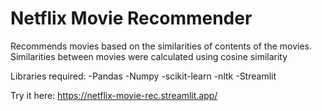 # Netflix Movie Recommender

Recommends movies based on the similarities of contents of the movies. Similarities between movies were calculated using cosine similarity

Libraries required:
-Pandas
-Numpy
-scikit-learn
-nltk
-Streamlit

Try it here: https://netflix-movie-rec.streamlit.app/
